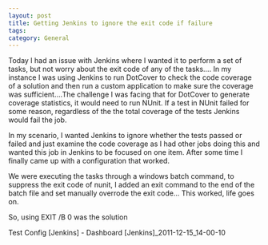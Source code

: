 ```yaml
---
layout: post
title: Getting Jenkins to ignore the exit code if failure
tags: 
category: General
---
```

Today I had an issue with Jenkins where I wanted it to perform a set of tasks, but not worry about the exit code of any of the tasks…. In my instance I was using Jenkins to run DotCover to check the code coverage of a solution and then run a custom application to make sure the coverage was sufficient….The challenge I was facing that for DotCover to generate coverage statistics, it would need to run NUnit. If a test in NUnit failed for some reason, regardless of the the total coverage of the tests Jenkins would fail the job.

In my scenario, I wanted Jenkins to ignore whether the tests passed or failed and just examine the code coverage as I had other jobs doing this and wanted this job in Jenkins to be focused on one item. After some time I finally came up with a configuration that worked.

We were executing the tasks through a windows batch command, to suppress the exit code of nunit, I added an exit command to the end of the batch file and set manually overrode the exit code… This worked, life goes on.

So, using EXIT /B 0 was the solution

Test Config [Jenkins] - Dashboard [Jenkins]_2011-12-15_14-00-10